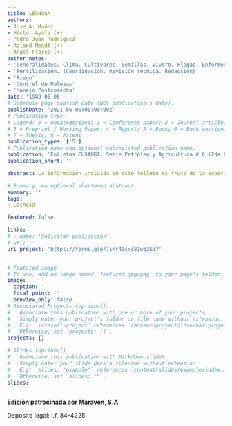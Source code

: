 ```yaml
---
title: LECHOSA
authors:
- Jose A. Muñoz 
- Héctor Ayala (+)
- Pedro Juan Rodríguez
- Roland Mendt (+)
- Angel Flores (+)
author_notes:
- 'Generalidades. Clima. Cultivares. Semillas. Vivero. Plagas. Enfermedades. Producción y Cosecha '
- 'Fertilización. (Coordinación. Revisión técnica. Redacción)'
- 'Riego'
- 'Control de Malezas'
- 'Manejo Postcosecha'
date: '1989-06-06'
# Schedule page publish date (NOT publication's date).
publishDate: '2021-06-06T00:00:00Z'
# Publication type.
# Legend: 0 = Uncategorized; 1 = Conference paper; 2 = Journal article;
# 3 = Preprint / Working Paper; 4 = Report; 5 = Book; 6 = Book section;
# 7 = Thesis; 8 = Patent
publication_types: ['5']
# Publication name and optional abbreviated publication name.
publication: 'Folletos FUSAGRI. Serie Petróleo y Agricultura # 6 (2da Edición)'
publication_short: ''

abstract: La información incluida en este folleto es fruto de la experiencia acumulada en las labores de investigación y asistencia técnica a productores de lechosas, realizadas por FUSAGRI en sus programas de frutales en diversas zonas del país.  

# Summary. An optional shortened abstract.
summary: ''
tags:
- Lechosa

featured: false

links:
# - name: 'Solicitar publicación'
# url: ''
url_project: 'https://forms.gle/7iMr49cxi81wz2G37'


# Featured image
# To use, add an image named `featured.jpg/png` to your page's folder. 
image:
  caption: ''
  focal_point: ''
  preview_only: false
# Associated Projects (optional).
#   Associate this publication with one or more of your projects.
#   Simply enter your project's folder or file name without extension.
#   E.g. `internal-project` references `content/project/internal-project/index.md`.
#   Otherwise, set `projects: []`.
projects: []

# Slides (optional).
#   Associate this publication with Markdown slides.
#   Simply enter your slide deck's filename without extension.
#   E.g. `slides: "example"` references `content/slides/example/index.md`.
#   Otherwise, set `slides: ""`.
slides:
---
```

**Edición patrocinada por [Maraven, S.A](https://es.wikipedia.org/wiki/Maraven)**

Depósito legal: l.f. 84-4225


